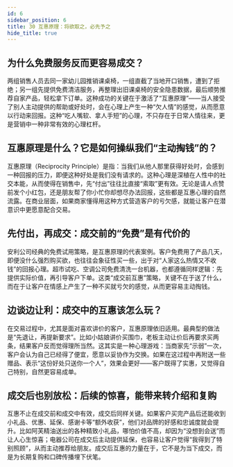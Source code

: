 ```yaml
---
id: 6
sidebar_position: 6
title: 30 互惠原理：将欲取之，必先予之
hide_title: true
---
```


## 为什么免费服务反而更容易成交？
两组销售人员去同一家幼儿园推销课桌椅，一组直截了当地开口销售，遭到了拒绝；另一组先提供免费清洁服务，再整理出旧课桌椅的安全隐患数据，最后顺势推荐自家产品，轻松拿下订单。这种成功的关键在于激活了“互惠原理”——当人接受了别人主动提供的帮助或好处时，会在心理上产生一种“欠人情”的感觉，从而愿意以行动来回报。这种“吃人嘴软、拿人手短”的心理，不只存在于日常人情往来，更是营销中一种非常有效的心理杠杆。

## 互惠原理是什么？它是如何操纵我们“主动掏钱”的？
互惠原理（Reciprocity Principle）是指：当我们从他人那里获得好处时，会感到一种回报的压力，即便这种好处是我们没有请求的。这种心理是深植在人性中的社交本能，从而使得在销售中，先“付出”往往比直接“索取”更有效。无论是请人点赞前发个小红包，还是朋友帮了你小忙你却想尽办法回报，这些都是互惠心理的自然流露。在商业层面，如果商家懂得用这种方式营造客户的亏欠感，就能让客户在潜意识中更愿意配合交易。

## 先付出，再成交：成交前的“免费”是有代价的
安利公司经典的免费试用策略，是互惠原理的代表案例。客户免费用了产品几天，即便没什么强烈购买欲，也往往会象征性买一些，出于对“人家这么热情又不收钱”的回报心理。超市试吃、空调公司免费清洗一台机器，也都遵循同样逻辑：先提供实际价值，再引导客户下单。这类“成交前互惠”策略，关键不在于送了什么，而在于让客户在情感上产生了一种不买就亏欠的感觉，从而更容易主动掏钱。

## 边谈边让利：成交中的互惠该怎么玩？
在交易过程中，尤其是面对喜欢讲价的客户，互惠原理依旧适用。最典型的做法是“先退让，再提新要求”。比如小姑娘讲价买围巾，老板主动让价后再要求买两条，结果客户反而觉得理所当然。这其实是一种心理游戏：当商家先“示弱”一次，客户会认为自己已经得了便宜，愿意以妥协作为交换。如果在这过程中再附送一些赠品、表示“这份好处只送你一个人”，效果会更好——客户既得了实惠，又觉得自己特别，自然更容易成单。

## 成交后也别放松：后续的惊喜，能带来转介绍和复购
互惠不止在成交前和成交中有效，成交后同样关键。如果客户买完产品后还能收到小礼品、优惠、延保、感谢卡等“额外收获”，他们对品牌的好感和忠诚度就会提升。比如阿芙精油送出的各种精致小礼品，哪怕价值不高，却因为“没想到会送”而让人心生惊喜；电器公司在成交后主动提供延保，也容易让客户觉得“我得到了特别照顾”，从而主动推荐给朋友。成交后互惠的力量在于，它不是为当下成交，而是为长期复购和口碑传播埋下伏笔。